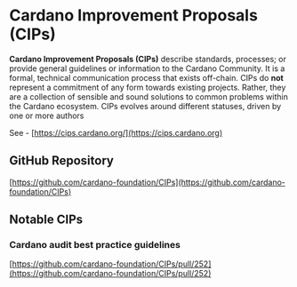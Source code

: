 # Cardano Improvement Proposals (CIPs)

**Cardano Improvement Proposals (CIPs)** describe standards, processes; or provide general guidelines or information to the Cardano Community. It is a formal, technical communication process that exists off-chain. CIPs do **not** represent a commitment of any form towards existing projects. Rather, they are a collection of sensible and sound solutions to common problems within the Cardano ecosystem. CIPs evolves around different statuses, driven by one or more authors

See - [https://cips.cardano.org/](https://cips.cardano.org)

## GitHub Repository

[https://github.com/cardano-foundation/CIPs](https://github.com/cardano-foundation/CIPs)

## Notable CIPs

### Cardano audit best practice guidelines

[https://github.com/cardano-foundation/CIPs/pull/252](https://github.com/cardano-foundation/CIPs/pull/252)
